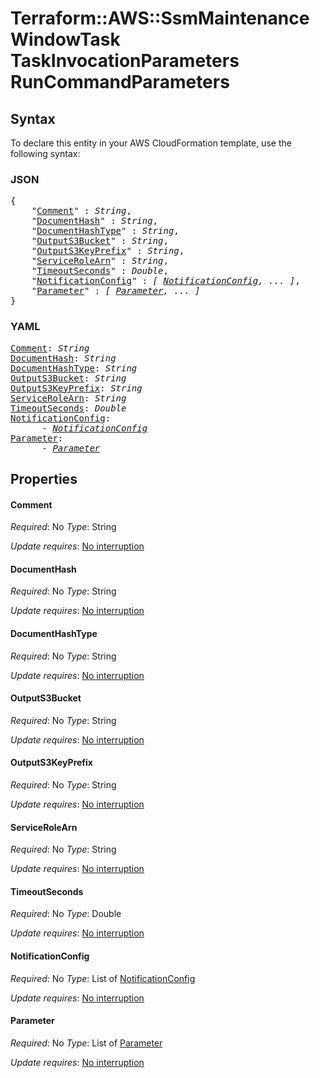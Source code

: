 # Terraform::AWS::SsmMaintenanceWindowTask TaskInvocationParameters RunCommandParameters

## Syntax

To declare this entity in your AWS CloudFormation template, use the following syntax:

### JSON

<pre>
{
    "<a href="#comment" title="Comment">Comment</a>" : <i>String</i>,
    "<a href="#documenthash" title="DocumentHash">DocumentHash</a>" : <i>String</i>,
    "<a href="#documenthashtype" title="DocumentHashType">DocumentHashType</a>" : <i>String</i>,
    "<a href="#outputs3bucket" title="OutputS3Bucket">OutputS3Bucket</a>" : <i>String</i>,
    "<a href="#outputs3keyprefix" title="OutputS3KeyPrefix">OutputS3KeyPrefix</a>" : <i>String</i>,
    "<a href="#servicerolearn" title="ServiceRoleArn">ServiceRoleArn</a>" : <i>String</i>,
    "<a href="#timeoutseconds" title="TimeoutSeconds">TimeoutSeconds</a>" : <i>Double</i>,
    "<a href="#notificationconfig" title="NotificationConfig">NotificationConfig</a>" : <i>[ <a href="taskinvocationparameters-runcommandparameters-notificationconfig.md">NotificationConfig</a>, ... ]</i>,
    "<a href="#parameter" title="Parameter">Parameter</a>" : <i>[ <a href="taskinvocationparameters-runcommandparameters-parameter.md">Parameter</a>, ... ]</i>
}
</pre>

### YAML

<pre>
<a href="#comment" title="Comment">Comment</a>: <i>String</i>
<a href="#documenthash" title="DocumentHash">DocumentHash</a>: <i>String</i>
<a href="#documenthashtype" title="DocumentHashType">DocumentHashType</a>: <i>String</i>
<a href="#outputs3bucket" title="OutputS3Bucket">OutputS3Bucket</a>: <i>String</i>
<a href="#outputs3keyprefix" title="OutputS3KeyPrefix">OutputS3KeyPrefix</a>: <i>String</i>
<a href="#servicerolearn" title="ServiceRoleArn">ServiceRoleArn</a>: <i>String</i>
<a href="#timeoutseconds" title="TimeoutSeconds">TimeoutSeconds</a>: <i>Double</i>
<a href="#notificationconfig" title="NotificationConfig">NotificationConfig</a>: <i>
      - <a href="taskinvocationparameters-runcommandparameters-notificationconfig.md">NotificationConfig</a></i>
<a href="#parameter" title="Parameter">Parameter</a>: <i>
      - <a href="taskinvocationparameters-runcommandparameters-parameter.md">Parameter</a></i>
</pre>

## Properties

#### Comment

_Required_: No
_Type_: String

_Update requires_: [No interruption](https://docs.aws.amazon.com/AWSCloudFormation/latest/UserGuide/using-cfn-updating-stacks-update-behaviors.html#update-no-interrupt)

#### DocumentHash

_Required_: No
_Type_: String

_Update requires_: [No interruption](https://docs.aws.amazon.com/AWSCloudFormation/latest/UserGuide/using-cfn-updating-stacks-update-behaviors.html#update-no-interrupt)

#### DocumentHashType

_Required_: No
_Type_: String

_Update requires_: [No interruption](https://docs.aws.amazon.com/AWSCloudFormation/latest/UserGuide/using-cfn-updating-stacks-update-behaviors.html#update-no-interrupt)

#### OutputS3Bucket

_Required_: No
_Type_: String

_Update requires_: [No interruption](https://docs.aws.amazon.com/AWSCloudFormation/latest/UserGuide/using-cfn-updating-stacks-update-behaviors.html#update-no-interrupt)

#### OutputS3KeyPrefix

_Required_: No
_Type_: String

_Update requires_: [No interruption](https://docs.aws.amazon.com/AWSCloudFormation/latest/UserGuide/using-cfn-updating-stacks-update-behaviors.html#update-no-interrupt)

#### ServiceRoleArn

_Required_: No
_Type_: String

_Update requires_: [No interruption](https://docs.aws.amazon.com/AWSCloudFormation/latest/UserGuide/using-cfn-updating-stacks-update-behaviors.html#update-no-interrupt)

#### TimeoutSeconds

_Required_: No
_Type_: Double

_Update requires_: [No interruption](https://docs.aws.amazon.com/AWSCloudFormation/latest/UserGuide/using-cfn-updating-stacks-update-behaviors.html#update-no-interrupt)

#### NotificationConfig

_Required_: No
_Type_: List of <a href="taskinvocationparameters-runcommandparameters-notificationconfig.md">NotificationConfig</a>

_Update requires_: [No interruption](https://docs.aws.amazon.com/AWSCloudFormation/latest/UserGuide/using-cfn-updating-stacks-update-behaviors.html#update-no-interrupt)

#### Parameter

_Required_: No
_Type_: List of <a href="taskinvocationparameters-runcommandparameters-parameter.md">Parameter</a>

_Update requires_: [No interruption](https://docs.aws.amazon.com/AWSCloudFormation/latest/UserGuide/using-cfn-updating-stacks-update-behaviors.html#update-no-interrupt)

